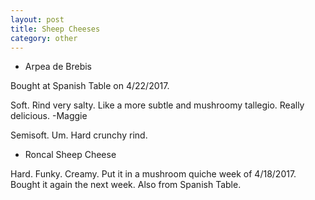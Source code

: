 ```yaml
---
layout: post
title: Sheep Cheeses
category: other
---
```


* Arpea de Brebis

Bought at Spanish Table on 4/22/2017.

Soft. Rind very salty. Like a more subtle and mushroomy
tallegio. Really delicious. -Maggie

Semisoft. Um. Hard crunchy rind.

* Roncal Sheep Cheese

Hard. Funky. Creamy. Put it in a mushroom quiche week of
4/18/2017. Bought it again the next week. Also from Spanish Table.
